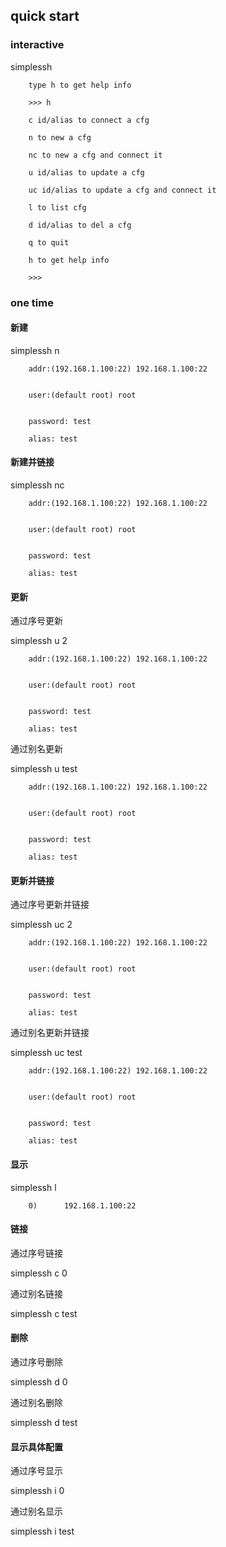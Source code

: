 ## quick start
###  interactive

simplessh


        type h to get help info

        >>> h
        
        c id/alias to connect a cfg
        
        n to new a cfg
        
        nc to new a cfg and connect it
        
        u id/alias to update a cfg
        
        uc id/alias to update a cfg and connect it
        
        l to list cfg
        
        d id/alias to del a cfg
        
        q to quit
        
        h to get help info

        >>>


### one time
#### 新建

simplessh n

        addr:(192.168.1.100:22) 192.168.1.100:22


        user:(default root) root


        password: test

        alias: test

#### 新建并链接
simplessh nc

        addr:(192.168.1.100:22) 192.168.1.100:22


        user:(default root) root


        password: test

        alias: test

#### 更新

通过序号更新

simplessh u 2

        addr:(192.168.1.100:22) 192.168.1.100:22


        user:(default root) root


        password: test

        alias: test


通过别名更新

simplessh u test

        addr:(192.168.1.100:22) 192.168.1.100:22


        user:(default root) root


        password: test

        alias: test


#### 更新并链接

通过序号更新并链接

simplessh uc 2

        addr:(192.168.1.100:22) 192.168.1.100:22


        user:(default root) root


        password: test

        alias: test


通过别名更新并链接

simplessh uc test

        addr:(192.168.1.100:22) 192.168.1.100:22


        user:(default root) root


        password: test

        alias: test

#### 显示

simplessh l


        0)      192.168.1.100:22

#### 链接

通过序号链接

simplessh c 0

通过别名链接

simplessh c test

####  删除

通过序号删除

simplessh d 0

通过别名删除

simplessh d test


#### 显示具体配置

通过序号显示

simplessh i 0

通过别名显示

simplessh i test